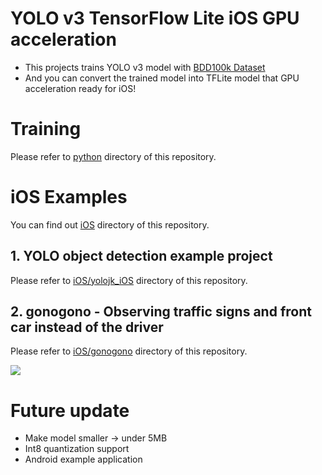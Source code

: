 # YOLO v3 TensorFlow Lite iOS GPU acceleration

* This projects trains YOLO v3 model with [BDD100k Dataset](https://bair.berkeley.edu/blog/2018/05/30/bdd/)
* And you can convert the trained model into TFLite model that GPU acceleration ready for iOS!

# Training
Please refer to [python](https://github.com/JeiKeiLim/tflite-yolov3-gpu-ready/tree/master/python) directory of this repository.

# iOS Examples
You can find out [iOS](https://github.com/JeiKeiLim/tflite-yolov3-gpu-ready/tree/master/iOS) directory of this repository.

## 1. YOLO object detection example project
Please refer to [iOS/yolojk_iOS](https://github.com/JeiKeiLim/tflite-yolov3-gpu-ready/tree/master/iOS/yolojk_iOS) directory of this repository.

## 2. gonogono - Observing traffic signs and front car instead of the driver
Please refer to [iOS/gonogono](https://github.com/JeiKeiLim/tflite-yolov3-gpu-ready/tree/master/iOS/gonogono) directory of this repository.

<img src="https://raw.githubusercontent.com/JeiKeiLim/mygifcontainer/master/gonogono/gonogono.gif" />

# Future update
* Make model smaller -> under 5MB
* Int8 quantization support
* Android example application
